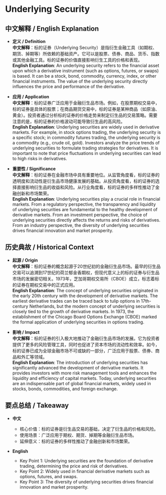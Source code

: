 # Underlying Security

## 中文解释 / English Explanation

* **定义 / Definition**  
  **中文解释**：标的证券（Underlying Security）是指衍生金融工具（如期权、期货、掉期等）所依赖的基础资产。它可以是股票、债券、商品、货币、指数或其他金融工具。标的证券的价值直接影响衍生工具的价格和表现。  
  **English Explanation**: An underlying security refers to the financial asset upon which a derivative instrument (such as options, futures, or swaps) is based. It can be a stock, bond, commodity, currency, index, or other financial instruments. The value of the underlying security directly influences the price and performance of the derivative.

* **应用 / Application**  
  **中文解释**：标的证券广泛应用于金融衍生品市场。例如，在股票期权交易中，标的证券是具体的股票；在商品期货交易中，标的证券是某种商品（如原油、黄金）。投资者通过分析标的证券的价格走势来制定衍生品的交易策略。需要注意的是，标的证券的价格波动可能导致衍生品的高风险。  
  **English Explanation**: Underlying securities are widely used in derivative markets. For example, in stock options trading, the underlying security is a specific stock; in commodity futures trading, the underlying security is a commodity (e.g., crude oil, gold). Investors analyze the price trends of underlying securities to formulate trading strategies for derivatives. It is important to note that price fluctuations in underlying securities can lead to high risks in derivatives.

* **重要性 / Significance**  
  **中文解释**：标的证券在金融市场中具有重要地位。从监管角度看，标的证券的透明度和流动性是衍生品市场健康发展的基础。从投资角度看，标的证券的选择直接影响衍生品的收益和风险。从行业角度看，标的证券的多样性推动了金融创新和市场繁荣。  
  **English Explanation**: Underlying securities play a crucial role in financial markets. From a regulatory perspective, the transparency and liquidity of underlying securities are fundamental to the healthy development of derivative markets. From an investment perspective, the choice of underlying securities directly affects the returns and risks of derivatives. From an industry perspective, the diversity of underlying securities drives financial innovation and market prosperity.

## 历史典故 / Historical Context

* **起源 / Origin**  
  **中文解释**：标的证券的概念起源于20世纪初的金融衍生品市场。最早的衍生品交易可以追溯到17世纪的荷兰郁金香期权，但现代意义上的标的证券与衍生品市场的发展密切相关。1973年，芝加哥期权交易所（CBOE）成立，标志着标的证券在期权交易中的正式应用。  
  **English Explanation**: The concept of underlying securities originated in the early 20th century with the development of derivative markets. The earliest derivative trades can be traced back to tulip options in 17th-century Netherlands, but the modern concept of underlying securities is closely tied to the growth of derivative markets. In 1973, the establishment of the Chicago Board Options Exchange (CBOE) marked the formal application of underlying securities in options trading.

* **影响 / Impact**  
  **中文解释**：标的证券的引入极大地推动了金融衍生品市场的发展。它为投资者提供了更多的风险管理工具，同时也促进了资本市场的流动性和效率。如今，标的证券已成为全球金融市场不可或缺的一部分，广泛应用于股票、债券、商品和外汇等领域。  
  **English Explanation**: The introduction of underlying securities has significantly advanced the development of derivative markets. It provides investors with more risk management tools and enhances the liquidity and efficiency of capital markets. Today, underlying securities are an indispensable part of global financial markets, widely used in stocks, bonds, commodities, and foreign exchange.

## 要点总结 / Takeaway

* **中文**  
  - 核心价值：标的证券是衍生品交易的基础，决定了衍生品的价格和风险。  
  - 使用场景：广泛应用于期权、期货、掉期等金融衍生品市场。  
  - 延伸意义：标的证券的多样性推动了金融创新和市场繁荣。

* **English**  
  - Key Point 1: Underlying securities are the foundation of derivative trading, determining the price and risk of derivatives.  
  - Key Point 2: Widely used in financial derivative markets such as options, futures, and swaps.  
  - Key Point 3: The diversity of underlying securities drives financial innovation and market prosperity.